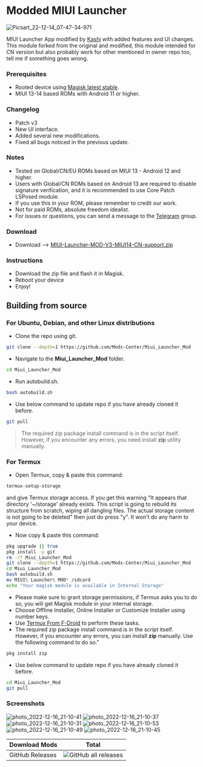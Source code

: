 # Modded MIUI Launcher

![Picsart_22-12-14_07-47-34-971](https://telegra.ph/file/479d8c1d24c2b5f2c7168.png)

MIUI Launcher App modified by [Kashi](https://t.me/kakashi1v1) with added features and UI changes.
This module forked from the original and modified, this module intended for CN version but also probably work for other mentioned in owner repo too, tell me if something goes wrong.

### Prerequisites
- Rooted device using [Magisk latest stable](https://github.com/topjohnwu/Magisk/releases/latest).
- MIUI 13-14 based ROMs with Android 11 or higher.

### Changelog
- Patch v3
- New UI interface.
- Added several new modifications.
- Fixed all bugs noticed in the previous update.

### Notes
- Tested on Global/CN/EU ROMs based on MIUI 13 - Android 12 and higher.
- Users with Global/CN ROMs based on Android 13 are required to disable signature verification, and it is recommended to use Core Patch LSPosed module.
- If you use this in your ROM, please remember to credit our work.
- Not for paid ROMs, absolute freedom idealist.
- For issues or questions, you can send a message to the [Telegram](https://t.me/amogus_discussion) group.

### Download
- Download --> [MIUI-Launcher-MOD-V3-MIUI14-CN-support.zip](https://github.com/lululoid/Miui_Launcher_Mod_MIUI_14_FOG_CN/blob/main/MIUI-Launcher-MOD-V3-MIUI14-CN-support.zip)

### Instructions
- Download the zip file and flash it in Magisk.
- Reboot your device
- Enjoy!

## Building from source

### For Ubuntu, Debian, and other Linux distributions
- Clone the repo using git.
```sh
git clone --depth=1 https://github.com/Mods-Center/Miui_Launcher_Mod
```
- Navigate to the **Miui_Launcher_Mod** folder.
```sh
cd Miui_Launcher_Mod
```
- Run autobuild.sh.
```sh
bash autobuild.sh
```
- Use below command to update repo if you have already cloned it before.
```sh
git pull
```

> The required zip package install command is in the script itself. However, if you encounter any errors, you need install **zip** utility manually.

### For Termux
- Open Termux, copy & paste this command:
```sh
termux-setup-storage
```
and give Termux storage access. If you get this warning "It appears that directory '~/storage' already exists. This script is going to rebuild its structure from scratch, wiping all dangling files. The actual storage content is not going to be deleted" then just do press "y". It won't do any harm to your device.
- Now copy & paste this command:
```sh
pkg upgrade || true
pkg install -y git
rm -rf Miui_Launcher_Mod
git clone --depth=1 https://github.com/Mods-Center/Miui_Launcher_Mod
cd Miui_Launcher_Mod
bash autobuild.sh
mv MIUI\ Launcher\ MOD* /sdcard
echo "Your magisk module is available in Internal Storage"
```
- Please make sure to grant storage permissions, if Termux asks you to do so, you will get Magisk module in your internal storage.
- Choose Offline Installer, Online Installer or Customize Installer using number keys.
- Use [Termux From F-Droid](https://f-droid.org/en/packages/com.termux/) to perform these tasks.
- The required zip package install command is in the script itself. However, if you encounter any errors, you can install **zip** manually. Use the following command to do so."
```sh
pkg install zip
```
- Use below command to update repo if you have already cloned it before.
```sh
cd Miui_Launcher_Mod
git pull
```

### Screenshots ###
![photo_2022-12-16_21-10-41](https://telegra.ph/file/f3785e7c0a9635e1cdfd7.png)
![photo_2022-12-16_21-10-37](https://telegra.ph/file/a1aad969d4acfc91b349f.png)
![photo_2022-12-16_21-10-31](https://telegra.ph/file/3437550f579f607362b24.png)
![photo_2022-12-16_21-10-53](https://telegra.ph/file/c94b2230c329bc8ed9ccc.png)
![photo_2022-12-16_21-10-49](https://telegra.ph/file/49c03d4f92af0e105022e.png)
![photo_2022-12-16_21-10-45](https://telegra.ph/file/e4a55ea339eb6249efbb7.png)

| Download Mods | Total |
| --- | --- |
| GitHub Releases | ![GitHub all releases](https://img.shields.io/github/downloads/Mods-Center/Miui_Launcher_Mod/total?logo=GitHub&style=for-the-badge&color=blue) |


